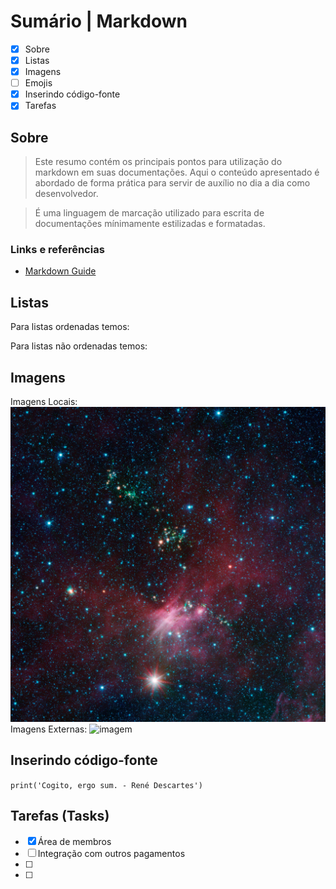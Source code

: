 # Sumário | Markdown

- [x] Sobre
- [x] Listas
- [x] Imagens
- [ ] Emojis
- [x] Inserindo código-fonte
- [x] Tarefas

## Sobre

> Este resumo contém os principais pontos para utilização do markdown em suas documentações. Aqui o conteúdo apresentado é abordado de forma prática para servir de auxílio no dia a dia como desenvolvedor.

> É uma linguagem de marcação utilizado para escrita de documentações mínimamente estilizadas e formatadas.

### Links e referências

- [Markdown Guide](https://www.markdownguide.org/getting-started/)

## Listas
Para listas ordenadas temos:

Para listas não ordenadas temos:

## Imagens
Imagens Locais:
![img_local](../markdown/img/sirius_a.jpg)
Imagens Externas:
![imagem](images-assets.nasa.gov/image/PIA17018/PIA17018~orig.jpg)

## Inserindo código-fonte

`print('Cogito, ergo sum. - René Descartes')`

## Tarefas (Tasks)

- [x] Área de membros
- [ ] Integração com outros pagamentos
- [ ] 
- [ ] 
